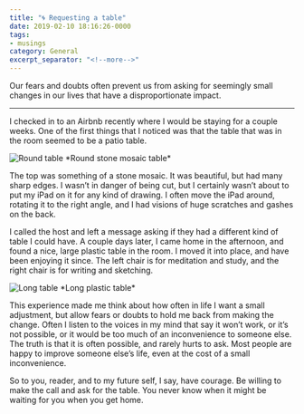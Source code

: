 ```yaml
---
title: "🌀 Requesting a table"
date: 2019-02-10 18:16:26-0000
tags:
- musings
category: General
excerpt_separator: "<!--more-->"
---
```


Our fears and doubts often prevent us from asking for seemingly small changes in our lives that have a disproportionate impact.

<!--more-->
***

I checked in to an Airbnb recently where I would be staying for a couple weeks. One of the first things that I noticed was that the table that was in the room seemed to be a patio table.

<img src="https://www.bennorris.blog/uploads/2019/8087e1d69b.jpg" alt="Round table" />
*Round stone mosaic table*

The top was something of a stone mosaic. It was beautiful, but had many sharp edges. I wasn’t in danger of being cut, but I certainly wasn’t about to put my iPad on it for any kind of drawing. I often move the iPad around, rotating it to the right angle, and I had visions of huge scratches and gashes on the back.

I called the host and left a message asking if they had a different kind of table I could have. A couple days later, I came home in the afternoon, and found a nice, large plastic table in the room. I moved it into place, and have been enjoying it since. The left chair is for meditation and study, and the right chair is for writing and sketching.

<img src="https://www.bennorris.blog/uploads/2019/0d3df2e6ff.jpg" alt="Long table" />
*Long plastic table*

This experience made me think about how often in life I want a small adjustment, but allow fears or doubts to hold me back from making the change. Often I listen to the voices in my mind that say it won’t work, or it’s not possible, or it would be too much of an inconvenience to someone else. The truth is that it is often possible, and rarely hurts to ask. Most people are happy to improve someone else’s life, even at the cost of a small inconvenience.

So to you, reader, and to my future self, I say, have courage. Be willing to make the call and ask for the table. You never know when it might be waiting for you when you get home.
